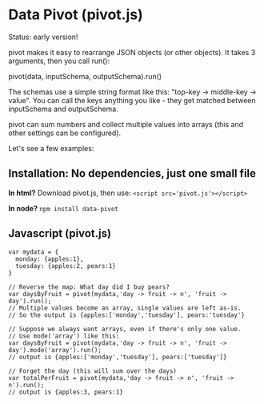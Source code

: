 # Data Pivot (pivot.js)

Status: early version!

pivot makes it easy to rearrange JSON objects (or other objects).
It takes 3 arguments, then you call run():

  pivot(data, inputSchema, outputSchema).run()

The schemas use a simple string format like this: "top-key -> middle-key -> value".
You can call the keys anything you like - they get matched between inputSchema and outputSchema.

pivot can sum numbers and collect multiple values into arrays (this and other settings can be configured).

Let's see a few examples:

## Installation: No dependencies, just one small file

**In html?** Download pivot.js, then use: `<script src='pivot.js'></script>`

**In node?** `npm install data-pivot`

## Javascript (pivot.js)

    var mydata = {
      monday: {apples:1},
      tuesday: {apples:2, pears:1}
    }

    // Reverse the map: What day did I buy pears?  
    var daysByFruit = pivot(mydata,'day -> fruit -> n', 'fruit -> day').run();  
    // Multiple values become an array, single values are left as-is.
    // So the output is {apples:['monday','tuesday'], pears:'tuesday'}

    // Suppose we always want arrays, even if there's only one value.
    // Use mode('array') like this:
    var daysByFruit = pivot(mydata,'day -> fruit -> n', 'fruit -> day').mode('array').run();  
    // output is {apples:['monday','tuesday'], pears:['tuesday']}

    // Forget the day (this will sum over the days)
    var totalPerFruit = pivot(mydata,'day -> fruit -> n', 'fruit -> n').run();  
    // output is {apples:3, pears:1}

